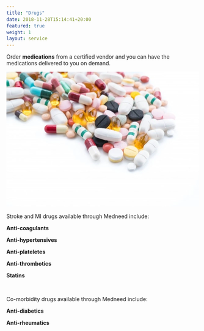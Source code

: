 ```yaml
---
title: "Drugs"
date: 2018-11-28T15:14:41+20:00  
featured: true
weight: 1
layout: service
---
```


Order **medications** from a certified vendor and you can have the medications delivered to you on demand.


![Pharm drugs](/images/illustrations/medicines.webp)

Stroke and MI drugs available through Medneed include:

**Anti-coagulants** 

**Anti-hypertensives** 

**Anti-plateletes** 

**Anti-thrombotics** 

**Statins** 

<br>

Co-morbidity drugs available through Medneed include:

**Anti-diabetics** 

**Anti-rheumatics** 
